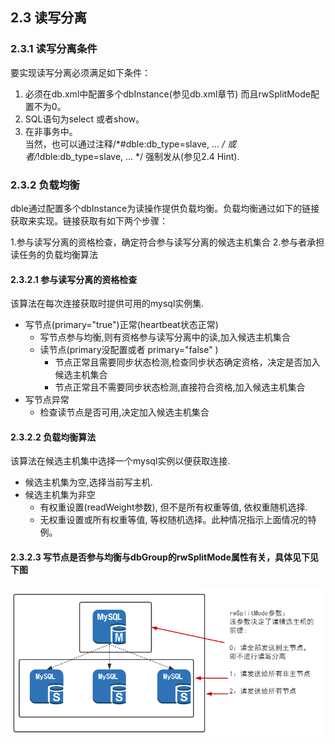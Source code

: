 ## 2.3 读写分离
### 2.3.1 读写分离条件

要实现读写分离必须满足如下条件：

1. 必须在db.xml中配置多个dbInstance(参见db.xml章节) 而且rwSplitMode配置不为0。 
2. SQL语句为select 或者show。  
3. 在非事务中。  
   当然，也可以通过注释/*#dble:db_type=slave, ... */ 或者/*!dble:db_type=slave, ... */ 强制发从(参见2.4 Hint).

 
### 2.3.2 负载均衡

dble通过配置多个dbInstance为读操作提供负载均衡。负载均衡通过如下的链接获取来实现。链接获取有如下两个步骤：

1.参与读写分离的资格检查，确定符合参与读写分离的候选主机集合
2.参与者承担读任务的负载均衡算法

#### 2.3.2.1  参与读写分离的资格检查

该算法在每次连接获取时提供可用的mysql实例集.

+ 写节点(primary="true")正常(heartbeat状态正常)
  - 写节点参与均衡,则有资格参与读写分离中的读,加入候选主机集合
  - 读节点(primary没配置或者 primary="false" )
     + 节点正常且需要同步状态检测,检查同步状态确定资格，决定是否加入候选主机集合
     + 节点正常且不需要同步状态检测,直接符合资格,加入候选主机集合
+ 写节点异常
  - 检查读节点是否可用,决定加入候选主机集合
  
#### 2.3.2.2  负载均衡算法

该算法在候选主机集中选择一个mysql实例以便获取连接.

+ 候选主机集为空,选择当前写主机.
+ 候选主机集为非空
  - 有权重设置(readWeight参数), 但不是所有权重等值, 依权重随机选择.
  - 无权重设置或所有权重等值, 等权随机选择。此种情况指示上面情况的特例。

#### 2.3.2.3 写节点是否参与均衡与dbGroup的rwSplitMode属性有关，具体见下见下图

![rwSplitMode](pic/2.3_rwSplitMode.png)

